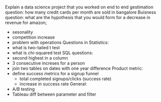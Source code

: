 Explain a data science project that you worked on end to end
gestimation question: how many credit cards per month are sold in bangalore
Buisness question: what are the hypothesis that you would form for a decrease in revenue for amazon;
   -  sesonality 
   -  competition increase 
   -  problem with operations
Questions in Statistics:
  - what is two-tailed t test
  - what is chi-squared test
SQL questions:
  - second highest in a column
  - 3 consecutive increses for a person
  - join two tables on dates with one year difference
Product metric:
  - define success metrics for a signup funnel
      - total completed signups/clicks (success rate)
      - increase in success rate
General:
   - A/B testing
   - Tableau diff between parameter and filter
